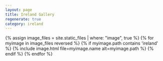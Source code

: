 ```yaml
---
layout: page
title: Ireland Gallery
regenerate: true
category: ireland
---
```


{% assign image_files = site.static_files | where: "image", true %}
{% for myimage in image_files reversed %}
  {% if myimage.path contains 'ireland' %}
  {% include image.html file=myimage.name alt=myimage.path %}
  {% endif %}
{% endfor %}
